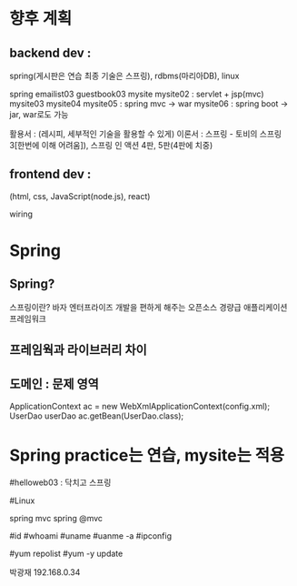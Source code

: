 # 향후 계획

## backend dev : 
spring(게시판은 연습 최종 기술은 스프링), rdbms(마리아DB), linux

spring
emailist03
guestbook03
mysite
	mysite02 : servlet + jsp(mvc)
	mysite03
	mysite04
	mysite05 : spring mvc -> war
	mysite06 : spring boot -> jar, war로도 가능
	
활용서 : (레시피, 세부적인 기술을 활용할 수 있게)
이론서 : 스프링 - 토비의 스프링3[한번에 이해 어려움]),
				스프링 인 액션 4판, 5판(4판에 치중)
				
## frontend dev : 
(html, css, JavaScript(node.js), react)

wiring

# Spring

## Spring?
스프링이란? 바자 엔터프라이즈 개발을 편하게 해주는 오픈소스 경량급 애플리케이션 프레임워크

## 프레임웍과 라이브러리 차이

## 도메인 : 문제 영역

ApplicationContext ac = new WebXmlApplicationContext(config.xml);
UserDao userDao ac.getBean(UserDao.class);

# Spring practice는 연습, mysite는 적용

#helloweb03 :
닥치고 스프링

#Linux

spring mvc
spring @mvc

#id
#whoami
#uname
#uanme -a
#ipconfig

#yum repolist
#yum -y update

박광재 192.168.0.34